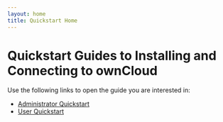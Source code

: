```yaml
---
layout: home
title: Quickstart Home
---
```


# Quickstart Guides to Installing and Connecting to ownCloud
Use the following links to open the guide you are interested in:

- [Administrator Quickstart](https://irinagallagher.github.io/admin/)
- [User Quickstart](https://irinagallagher.github.io/client/)
